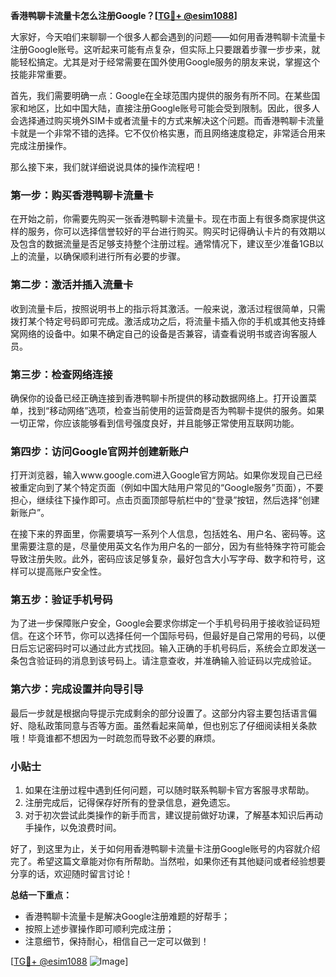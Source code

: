 **香港鸭聊卡流量卡怎么注册Google？[[TG💪+ @esim1088](https://t.me/s/esim1088)]**

大家好，今天咱们来聊聊一个很多人都会遇到的问题——如何用香港鸭聊卡流量卡注册Google账号。这听起来可能有点复杂，但实际上只要跟着步骤一步步来，就能轻松搞定。尤其是对于经常需要在国外使用Google服务的朋友来说，掌握这个技能非常重要。

首先，我们需要明确一点：Google在全球范围内提供的服务有所不同。在某些国家和地区，比如中国大陆，直接注册Google账号可能会受到限制。因此，很多人会选择通过购买境外SIM卡或者流量卡的方式来解决这个问题。而香港鸭聊卡流量卡就是一个非常不错的选择。它不仅价格实惠，而且网络速度稳定，非常适合用来完成注册操作。

那么接下来，我们就详细说说具体的操作流程吧！

### 第一步：购买香港鸭聊卡流量卡

在开始之前，你需要先购买一张香港鸭聊卡流量卡。现在市面上有很多商家提供这样的服务，你可以选择信誉较好的平台进行购买。购买时记得确认卡片的有效期以及包含的数据流量是否足够支持整个注册过程。通常情况下，建议至少准备1GB以上的流量，以确保顺利进行所有必要的步骤。

### 第二步：激活并插入流量卡

收到流量卡后，按照说明书上的指示将其激活。一般来说，激活过程很简单，只需拨打某个特定号码即可完成。激活成功之后，将流量卡插入你的手机或其他支持蜂窝网络的设备中。如果不确定自己的设备是否兼容，请查看说明书或咨询客服人员。

### 第三步：检查网络连接

确保你的设备已经正确连接到香港鸭聊卡所提供的移动数据网络上。打开设置菜单，找到“移动网络”选项，检查当前使用的运营商是否为鸭聊卡提供的服务。如果一切正常，你应该能够看到信号强度良好，并且能够正常使用互联网功能。

### 第四步：访问Google官网并创建新账户

打开浏览器，输入www.google.com进入Google官方网站。如果你发现自己已经被重定向到了某个特定页面（例如中国大陆用户常见的“Google服务”页面），不要担心，继续往下操作即可。点击页面顶部导航栏中的“登录”按钮，然后选择“创建新账户”。

在接下来的界面里，你需要填写一系列个人信息，包括姓名、用户名、密码等。这里需要注意的是，尽量使用英文名作为用户名的一部分，因为有些特殊字符可能会导致注册失败。此外，密码应该足够复杂，最好包含大小写字母、数字和符号，这样可以提高账户安全性。

### 第五步：验证手机号码

为了进一步保障账户安全，Google会要求你绑定一个手机号码用于接收验证码短信。在这个环节，你可以选择任何一个国际号码，但最好是自己常用的号码，以便日后忘记密码时可以通过此方式找回。输入正确的手机号码后，系统会立即发送一条包含验证码的消息到该号码上。请注意查收，并准确输入验证码以完成验证。

### 第六步：完成设置并向导引导

最后一步就是根据向导提示完成剩余的部分设置了。这部分内容主要包括语言偏好、隐私政策同意与否等方面。虽然看起来简单，但也别忘了仔细阅读相关条款哦！毕竟谁都不想因为一时疏忽而导致不必要的麻烦。

### 小贴士

1. 如果在注册过程中遇到任何问题，可以随时联系鸭聊卡官方客服寻求帮助。
2. 注册完成后，记得保存好所有的登录信息，避免遗忘。
3. 对于初次尝试此类操作的新手而言，建议提前做好功课，了解基本知识后再动手操作，以免浪费时间。

好了，到这里为止，关于如何用香港鸭聊卡流量卡注册Google账号的内容就介绍完了。希望这篇文章能对你有所帮助。当然啦，如果你还有其他疑问或者经验想要分享的话，欢迎随时留言讨论！

**总结一下重点：**
- 香港鸭聊卡流量卡是解决Google注册难题的好帮手；
- 按照上述步骤操作即可顺利完成注册；
- 注意细节，保持耐心，相信自己一定可以做到！

[[TG💪+ @esim1088](https://t.me/s/esim1088) ![Image](https://i.postimg.cc/4NQfJmqS/Snipaste-2025-05-13-00-14-12.png)]